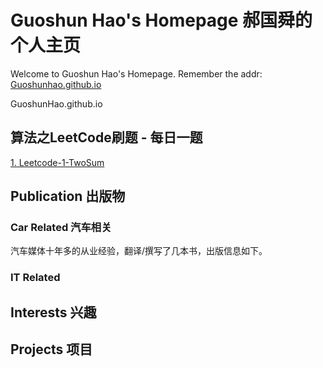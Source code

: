 # Guoshun Hao's Homepage 郝国舜的个人主页
Welcome to Guoshun Hao's Homepage.
Remember the addr: [Guoshunhao.github.io](Guoshunhao.github.io)

GuoshunHao.github.io

## 算法之LeetCode刷题 - 每日一题

[1. Leetcode-1-TwoSum](Leetcode-1-TwoSum.ipynb)

## Publication 出版物

### Car Related 汽车相关

汽车媒体十年多的从业经验，翻译/撰写了几本书，出版信息如下。

### IT Related


## Interests 兴趣

## Projects 项目



